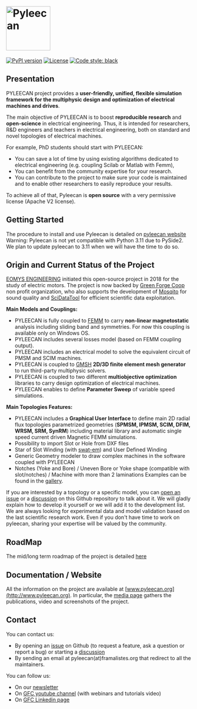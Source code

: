 # <img alt="Pyleecan" src="https://www.pyleecan.org/_static/favicon.png" height="120">

[![PyPI version](https://badge.fury.io/py/pyleecan.svg)](https://badge.fury.io/py/pyleecan)
[![License](https://img.shields.io/badge/License-Apache%202.0-blue.svg)](https://opensource.org/licenses/Apache-2.0)
<a href="https://github.com/psf/black"><img alt="Code style: black" src="https://img.shields.io/badge/code%20style-black-000000.svg"></a>

## Presentation
PYLEECAN project provides a **user-friendly, unified, flexible simulation framework for the multiphysic design and optimization of electrical machines and drives**.

The main objective of PYLEECAN is to boost **reproducible research** and **open-science** in electrical engineering. Thus, it is intended for researchers, R&D engineers and teachers in electrical engineering, both on standard and novel topologies of electrical machines. 

For example, PhD students should start with PYLEECAN:

- You can save a lot of time by using existing algorithms dedicated to electrical engineering (e.g. coupling Scilab or Matlab with Femm),
- You can benefit from the community expertise for your research.
- You can contribute to the project to make sure your code is maintained and to enable other researchers to easily reproduce your results.

To achieve all of that, Pyleecan is **open source** with a very permissive license (Apache V2 license).

## Getting Started
The procedure to install and use Pyleecan is detailed on [pyleecan website](https://www.pyleecan.org/get.pyleecan.html)
Warning: Pyleecan is not yet compatible with Python 3.11 due to PySide2. We plan to update pyleecan to 3.11 when we will have the time to do so. 

## Origin and Current Status of the Project
[EOMYS ENGINEERING](https://eomys.com/?lang=en) initiated this open-source project in 2018 for the study of electric motors. The project is now backed by [Green Forge Coop](https://www.linkedin.com/company/greenforgecoop/) non profit organization, who also supports the development of [Mosqito](https://github.com/Eomys/MoSQITo) for sound quality and [SciDataTool](https://github.com/Eomys/SciDataTool) for efficient scientific data exploitation. 

**Main Models and Couplings:**

- PYLEECAN is fully coupled to [FEMM](http://www.femm.info) to carry **non-linear magnetostatic** analysis including sliding band and symmetries. For now this coupling is available only on Windows OS. 
- PYLEECAN includes several losses model (based on FEMM coupling output).
- PYLEECAN includes an electrical model to solve the equivalent circuit of PMSM and SCIM machines.
- PYLEECAN is coupled to [GMSH](http://gmsh.info/) **2D/3D finite element mesh generator** to run third-party multiphysic solvers. 
- PYLEECAN is coupled to two different **multiobjective optimization** libraries to carry design optimization of electrical machines.
- PYLEECAN enables to define **Parameter Sweep** of variable speed simulations.

**Main Topologies Features:**

- PYLEECAN includes a **Graphical User Interface** to define main 2D radial flux topologies parametrized geometries (**SPMSM, IPMSM, SCIM, DFIM, WRSM, SRM, SynRM**) including material library and automatic single speed current driven Magnetic FEMM simulations.
- Possibility to import Slot or Hole from DXF files
- Star of Slot Winding (with [swat-em](https://swat-em.readthedocs.io/en/latest/)) and User Defined Winding
- Generic Geometry modeler to draw complex machines in the software coupled with PYLEECAN
- Notches (Yoke and Bore) / Uneven Bore or Yoke shape (compatible with slot/notches) / Machine with more than 2 laminations
Examples can be found in the [gallery](https://pyleecan.org/gallery.html).

If you are interested by a topology or a specific model, you can [open an issue](https://github.com/Eomys/pyleecan/issues) or a [discussion](https://github.com/Eomys/pyleecan/discussions) on this Github repository to talk about it. We will gladly explain how to develop it yourself or we will add it to the development list. We are always looking for experimental data and model validation based on the last scientific research work. 
Even if you don't have time to work on pyleecan, sharing your expertise will be valued by the community. 

## RoadMap
The mid/long term roadmap of the project is detailed [here](https://github.com/Eomys/pyleecan/issues/214)

## Documentation / Website
All the information on the project are available at [www.pyleecan.org](http://www.pyleecan.org). In particular, the [media page](https://pyleecan.org/media.html) gathers the publications, video and screenshots of the project.

## Contact
You can contact us:
* By opening an [issue](https://github.com/Eomys/pyleecan/issues) on Github (to request a feature, ask a question or report a bug) or starting a [discussion](https://github.com/Eomys/pyleecan/discussions)
* By sending an email at pyleecan(at)framalistes.org that redirect to all the maintainers.

You can follow us:
* On our [newsletter](https://pyleecan.org/)
* On [GFC youtube channel](https://www.youtube.com/channel/UCfp83IQbz9znqsU28keMjZw) (with webinars and tutorials video)
* On [GFC Linkedin page](https://www.linkedin.com/company/greenforgecoop/)
